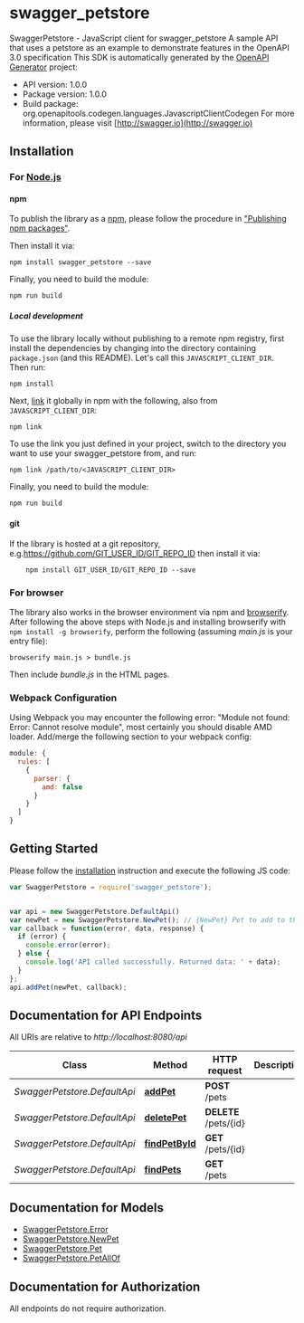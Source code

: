 # swagger_petstore

SwaggerPetstore - JavaScript client for swagger_petstore
A sample API that uses a petstore as an example to demonstrate features in the OpenAPI 3.0 specification
This SDK is automatically generated by the [OpenAPI Generator](https://openapi-generator.tech) project:

- API version: 1.0.0
- Package version: 1.0.0
- Build package: org.openapitools.codegen.languages.JavascriptClientCodegen
For more information, please visit [http://swagger.io](http://swagger.io)

## Installation

### For [Node.js](https://nodejs.org/)

#### npm

To publish the library as a [npm](https://www.npmjs.com/), please follow the procedure in ["Publishing npm packages"](https://docs.npmjs.com/getting-started/publishing-npm-packages).

Then install it via:

```shell
npm install swagger_petstore --save
```

Finally, you need to build the module:

```shell
npm run build
```

##### Local development

To use the library locally without publishing to a remote npm registry, first install the dependencies by changing into the directory containing `package.json` (and this README). Let's call this `JAVASCRIPT_CLIENT_DIR`. Then run:

```shell
npm install
```

Next, [link](https://docs.npmjs.com/cli/link) it globally in npm with the following, also from `JAVASCRIPT_CLIENT_DIR`:

```shell
npm link
```

To use the link you just defined in your project, switch to the directory you want to use your swagger_petstore from, and run:

```shell
npm link /path/to/<JAVASCRIPT_CLIENT_DIR>
```

Finally, you need to build the module:

```shell
npm run build
```

#### git

If the library is hosted at a git repository, e.g.https://github.com/GIT_USER_ID/GIT_REPO_ID
then install it via:

```shell
    npm install GIT_USER_ID/GIT_REPO_ID --save
```

### For browser

The library also works in the browser environment via npm and [browserify](http://browserify.org/). After following
the above steps with Node.js and installing browserify with `npm install -g browserify`,
perform the following (assuming *main.js* is your entry file):

```shell
browserify main.js > bundle.js
```

Then include *bundle.js* in the HTML pages.

### Webpack Configuration

Using Webpack you may encounter the following error: "Module not found: Error:
Cannot resolve module", most certainly you should disable AMD loader. Add/merge
the following section to your webpack config:

```javascript
module: {
  rules: [
    {
      parser: {
        amd: false
      }
    }
  ]
}
```

## Getting Started

Please follow the [installation](#installation) instruction and execute the following JS code:

```javascript
var SwaggerPetstore = require('swagger_petstore');


var api = new SwaggerPetstore.DefaultApi()
var newPet = new SwaggerPetstore.NewPet(); // {NewPet} Pet to add to the store
var callback = function(error, data, response) {
  if (error) {
    console.error(error);
  } else {
    console.log('API called successfully. Returned data: ' + data);
  }
};
api.addPet(newPet, callback);

```

## Documentation for API Endpoints

All URIs are relative to *http://localhost:8080/api*

Class | Method | HTTP request | Description
------------ | ------------- | ------------- | -------------
*SwaggerPetstore.DefaultApi* | [**addPet**](docs/DefaultApi.md#addPet) | **POST** /pets | 
*SwaggerPetstore.DefaultApi* | [**deletePet**](docs/DefaultApi.md#deletePet) | **DELETE** /pets/{id} | 
*SwaggerPetstore.DefaultApi* | [**findPetById**](docs/DefaultApi.md#findPetById) | **GET** /pets/{id} | 
*SwaggerPetstore.DefaultApi* | [**findPets**](docs/DefaultApi.md#findPets) | **GET** /pets | 


## Documentation for Models

 - [SwaggerPetstore.Error](docs/Error.md)
 - [SwaggerPetstore.NewPet](docs/NewPet.md)
 - [SwaggerPetstore.Pet](docs/Pet.md)
 - [SwaggerPetstore.PetAllOf](docs/PetAllOf.md)


## Documentation for Authorization

All endpoints do not require authorization.
